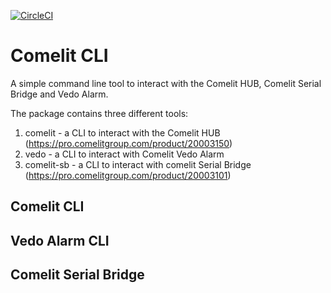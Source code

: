 [![CircleCI](https://circleci.com/gh/madchicken/comelit-client.svg?style=svg)](https://circleci.com/gh/madchicken/comelit-client)

# Comelit CLI
A simple command line tool to interact with the Comelit HUB, Comelit Serial Bridge and Vedo Alarm.

The package contains three different tools:
1. comelit - a CLI to interact with the Comelit HUB (https://pro.comelitgroup.com/product/20003150)
2. vedo - a CLI to interact with Comelit Vedo Alarm
3. comelit-sb - a CLI to interact with comelit Serial Bridge (https://pro.comelitgroup.com/product/20003101)

## Comelit CLI

## Vedo Alarm CLI

## Comelit Serial Bridge

